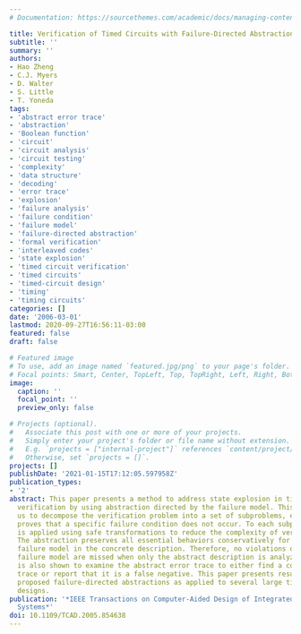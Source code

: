 ```yaml
---
# Documentation: https://sourcethemes.com/academic/docs/managing-content/

title: Verification of Timed Circuits with Failure-Directed Abstractions
subtitle: ''
summary: ''
authors:
- Hao Zheng
- C.J. Myers
- D. Walter
- S. Little
- T. Yoneda
tags:
- 'abstract error trace'
- 'abstraction'
- 'Boolean function'
- 'circuit'
- 'circuit analysis'
- 'circuit testing'
- 'complexity'
- 'data structure'
- 'decoding'
- 'error trace'
- 'explosion'
- 'failure analysis'
- 'failure condition'
- 'failure model'
- 'failure-directed abstraction'
- 'formal verification'
- 'interleaved codes'
- 'state explosion'
- 'timed circuit verification'
- 'timed circuits'
- 'timed-circuit design'
- 'timing'
- 'timing circuits'
categories: []
date: '2006-03-01'
lastmod: 2020-09-27T16:56:11-03:00
featured: false
draft: false

# Featured image
# To use, add an image named `featured.jpg/png` to your page's folder.
# Focal points: Smart, Center, TopLeft, Top, TopRight, Left, Right, BottomLeft, Bottom, BottomRight.
image:
  caption: ''
  focal_point: ''
  preview_only: false

# Projects (optional).
#   Associate this post with one or more of your projects.
#   Simply enter your project's folder or file name without extension.
#   E.g. `projects = ["internal-project"]` references `content/project/deep-learning/index.md`.
#   Otherwise, set `projects = []`.
projects: []
publishDate: '2021-01-15T17:12:05.597958Z'
publication_types:
- '2'
abstract: This paper presents a method to address state explosion in timed-circuit
  verification by using abstraction directed by the failure model. This method allows
  us to decompose the verification problem into a set of subproblems, each of which
  proves that a specific failure condition does not occur. To each subproblem, abstraction
  is applied using safe transformations to reduce the complexity of verification.
  The abstraction preserves all essential behaviors conservatively for the specific
  failure model in the concrete description. Therefore, no violations of the given
  failure model are missed when only the abstract description is analyzed. An algorithm
  is also shown to examine the abstract error trace to either find a concrete error
  trace or report that it is a false negative. This paper presents results using the
  proposed failure-directed abstractions as applied to several large timed-circuit
  designs.
publication: '*IEEE Transactions on Computer-Aided Design of Integrated Circuits and
  Systems*'
doi: 10.1109/TCAD.2005.854638
---
```

